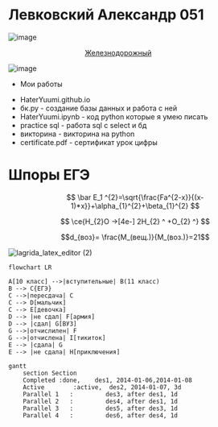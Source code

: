 #  Левковский Александр 051
![image](https://webanetlabs.net/ng2013/ng13.gif)

<!-- clock widget start -->
<script type="text/javascript"> var css_file=document.createElement("link"); css_file.setAttribute("rel","stylesheet"); css_file.setAttribute("type","text/css"); css_file.setAttribute("href","https://s.bookcdn.com//css/cl/bw-cl-sm2.css?v=0.0.1"); document.getElementsByTagName("head")[0].appendChild(css_file); </script> <div id="tw_25_73924705"><div style="width:200px; height:px; margin: 0 auto;"><a href="https://nochi.com/time/zheleznodorozhnyy-moscow-91309">Железнодорожный</a><br/></div></div> <script type="text/javascript"> function setWidgetData_73924705(data){ if(typeof(data) != 'undefined' && data.results.length > 0) { for(var i = 0; i < data.results.length; ++i) { var objMainBlock = ''; var params = data.results[i]; objMainBlock = document.getElementById('tw_'+params.widget_type+'_'+params.widget_id); if(objMainBlock !== null) objMainBlock.innerHTML = params.html_code; } } } var clock_timer_73924705 = -1; widgetSrc = "https://widgets.booked.net/time/info?ver=2;domid=589;type=25;id=73924705;scode=;city_id=91309;wlangid=20;mode=1;details=0;background=ffffff;border_color=ffffff;color=686868;add_background=ffffff;add_color=333333;head_color=ffffff;border=1;transparent=0"; var widgetUrl = location.href; widgetSrc += '&ref=' + widgetUrl; var wstrackId = ""; if (wstrackId) { widgetSrc += ';wstrackId=' + wstrackId + ';' } var timeBookedScript = document.createElement("script"); timeBookedScript.setAttribute("type", "text/javascript"); timeBookedScript.src = widgetSrc; document.body.appendChild(timeBookedScript); </script>
<!-- clock widget end -->


![image](https://user-images.githubusercontent.com/114468482/192453732-bb0669c2-2a1e-419f-aca6-ecec222b7a05.png)

* Мои работы
- HaterYuumi.github.io
- бк.py - создание базы данных и работа с ней
- HaterYuumi.ipynb - код python которые я умею писать
- practice sql - работа sql с select и бд
- викторина - викторина на python
- certificate.pdf - сертификат урок цифры

# Шпоры ЕГЭ

$$ \bar E_1 ^{2}=\sqrt{\frac{Fa^{2-x}}{(x-1)*x}}+\alpha_{1}^{2}+\beta_{1}^{2} $$

$$ \ce{H_{2}O ->[4e-] 2H_{2} ^ +O_{2} ^} $$

$$d_{воз}= \frac{M_(вещ.)}{M_(воз.)}=21$$

![lagrida_latex_editor (2)](https://user-images.githubusercontent.com/114468482/200493266-07ce4b9e-ea21-4ea6-8188-d3a117940f5d.png)


```mermaid
flowchart LR

A[10 класс] -->|вступительные| B(11 класс)
B --> C{ЕГЭ}
C -->|пересдача| C
C --> D[мальчик]
C --> E[девочка]
D --> |не сдал| F[армия]
D --> |сдал| G[ВУЗ]
G -->|отчислилен| F
G -->|отчислена| I[тикиток]
E --> |сдалa| G
E --> |не сдала| H[приключения]
```
```mermaid
gantt
    section Section
    Completed :done,    des1, 2014-01-06,2014-01-08
    Active        :active,  des2, 2014-01-07, 3d
    Parallel 1   :         des3, after des1, 1d
    Parallel 2   :         des4, after des1, 1d
    Parallel 3   :         des5, after des3, 1d
    Parallel 4   :         des6, after des4, 1d
 ```
